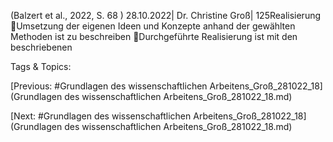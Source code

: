 (Balzert et al., 2022, S. 68 )
28.10.2022| Dr. Christine Groß| 125Realisierung
Umsetzung der eigenen Ideen und Konzepte anhand der 
gewählten Methoden ist zu beschreiben
Durchgeführte Realisierung ist mit den beschriebenen 

   Tags & Topics:
   

[Previous: #Grundlagen des wissenschaftlichen Arbeitens_Groß_281022_18](Grundlagen des wissenschaftlichen Arbeitens_Groß_281022_18.md)

[Next: #Grundlagen des wissenschaftlichen Arbeitens_Groß_281022_18](Grundlagen des wissenschaftlichen Arbeitens_Groß_281022_18.md)